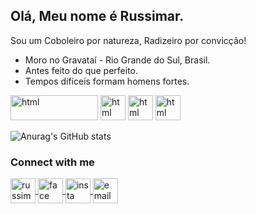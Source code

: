 ## Olá, Meu nome é Russimar.

Sou um Coboleiro por natureza, Radizeiro por convicção!

- Moro no Gravataí - Rio Grande do Sul, Brasil.
- Antes feito do que perfeito.
- Tempos difíceis formam homens fortes.

<img src="https://www.embarcadero.com/images/logos/embt_primary_logo_black_new_idera.png" alt="html" width="140" height="40" style="max-width:100%;"></img>
<img src="https://firebirdsql.org/file/about/firebird-logo-48.png" alt="html" width="40" height="40" style="max-width:100%;"></img>
<img src="https://cdn.jsdelivr.net/gh/devicons/devicon/icons/mysql/mysql-original-wordmark.svg" alt="html" width="40" height="40" style="max-width:100%;"></img>
<img src="https://www.mundodocker.com.br/wp-content/uploads/2015/06/docker_facebook_share.png" alt="html" width="40" height="40" style="max-width:100%;"></img>

![Anurag's GitHub stats](https://github-readme-stats.vercel.app/api?username=Russimar&show_icons=true&theme=highcontrast)

### Connect with me ###


<a href="https://www.linkedin.com/in/russimar-alves-da-silva-b21111121/" target="_blank" rel="external">
  <img align="center" src="https://cdn.jsdelivr.net/gh/devicons/devicon/icons/linkedin/linkedin-original.svg" alt="russimar-linkedin" width="40" height="40" style="max-width:100%;"></img>
</a>

<a href="https://www.facebook.com/russimar.alvesdasilva" target="_blank" rel="external">
  <img align="center" src="https://cdn.jsdelivr.net/gh/devicons/devicon/icons/facebook/facebook-original.svg" alt="face" width="40" height="40" style="max-width:100%;"></img>
</a>

<a href="https://www.instagram.com/russimar/" target="_blank" rel="external">
  <img align="center" src="https://cdn.worldvectorlogo.com/logos/instagram-2-1.svg" alt="insta" width="40" height="40" style="max-width:100%;"></img>
</a>

<a href="mailto:russimar.s@gmail.com" target="_blank" rel="external">
  <img align="center" src="https://upload.wikimedia.org/wikipedia/commons/thumb/7/7e/Gmail_icon_%282020%29.svg/2560px-Gmail_icon_%282020%29.svg.png" alt="email" width="40" height="40" style="max-width:100%;"></img>
</a>


<!--
**Russimar/Russimar** is a ✨ _special_ ✨ repository because its `README.md` (this file) appears on your GitHub profile.

Here are some ideas to get you started:

- 🔭 I’m currently working on ...
- 🌱 I’m currently learning ...
- 👯 I’m looking to collaborate on ...
- 🤔 I’m looking for help with ...
- 💬 Ask me about ...
- 📫 How to reach me: ...
- 😄 Pronouns: ...
- ⚡ Fun fact: ...
-->
